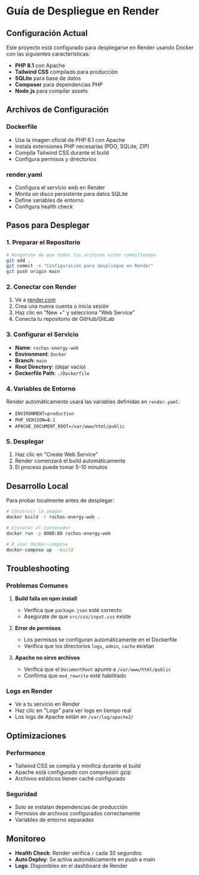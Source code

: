 # Guía de Despliegue en Render

## Configuración Actual

Este proyecto está configurado para desplegarse en Render usando Docker con las siguientes características:

- **PHP 8.1** con Apache
- **Tailwind CSS** compilado para producción
- **SQLite** para base de datos
- **Composer** para dependencias PHP
- **Node.js** para compilar assets

## Archivos de Configuración

### Dockerfile
- Usa la imagen oficial de PHP 8.1 con Apache
- Instala extensiones PHP necesarias (PDO, SQLite, ZIP)
- Compila Tailwind CSS durante el build
- Configura permisos y directorios

### render.yaml
- Configura el servicio web en Render
- Monta un disco persistente para datos SQLite
- Define variables de entorno
- Configura health check

## Pasos para Desplegar

### 1. Preparar el Repositorio
```bash
# Asegúrate de que todos los archivos estén committeados
git add .
git commit -m "Configuración para despliegue en Render"
git push origin main
```

### 2. Conectar con Render
1. Ve a [render.com](https://render.com)
2. Crea una nueva cuenta o inicia sesión
3. Haz clic en "New +" y selecciona "Web Service"
4. Conecta tu repositorio de GitHub/GitLab

### 3. Configurar el Servicio
- **Name**: `rochas-energy-web`
- **Environment**: `Docker`
- **Branch**: `main`
- **Root Directory**: (dejar vacío)
- **Dockerfile Path**: `./Dockerfile`

### 4. Variables de Entorno
Render automáticamente usará las variables definidas en `render.yaml`:
- `ENVIRONMENT=production`
- `PHP_VERSION=8.1`
- `APACHE_DOCUMENT_ROOT=/var/www/html/public`

### 5. Desplegar
1. Haz clic en "Create Web Service"
2. Render comenzará el build automáticamente
3. El proceso puede tomar 5-10 minutos

## Desarrollo Local

Para probar localmente antes de desplegar:

```bash
# Construir la imagen
docker build -t rochas-energy-web .

# Ejecutar el contenedor
docker run -p 8080:80 rochas-energy-web

# O usar docker-compose
docker-compose up --build
```

## Troubleshooting

### Problemas Comunes

1. **Build falla en npm install**
   - Verifica que `package.json` esté correcto
   - Asegúrate de que `src/css/input.css` existe

2. **Error de permisos**
   - Los permisos se configuran automáticamente en el Dockerfile
   - Verifica que los directorios `logs`, `admin`, `cache` existan

3. **Apache no sirve archivos**
   - Verifica que el `DocumentRoot` apunte a `/var/www/html/public`
   - Confirma que `mod_rewrite` esté habilitado

### Logs en Render
- Ve a tu servicio en Render
- Haz clic en "Logs" para ver logs en tiempo real
- Los logs de Apache están en `/var/log/apache2/`

## Optimizaciones

### Performance
- Tailwind CSS se compila y minifica durante el build
- Apache está configurado con compresión gzip
- Archivos estáticos tienen caché configurado

### Seguridad
- Solo se instalan dependencias de producción
- Permisos de archivos configurados correctamente
- Variables de entorno separadas

## Monitoreo

- **Health Check**: Render verifica `/` cada 30 segundos
- **Auto Deploy**: Se activa automáticamente en push a main
- **Logs**: Disponibles en el dashboard de Render
